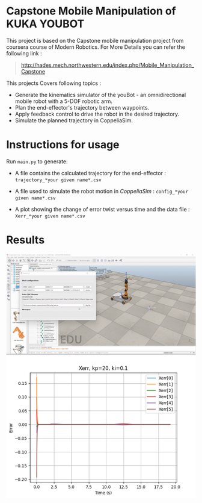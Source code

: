 # Capstone Mobile Manipulation of KUKA YOUBOT

This project is based on the Capstone mobile manipulation project from coursera course of Modern Robotics.
For More Details you can refer the following link :
> http://hades.mech.northwestern.edu/index.php/Mobile_Manipulation_Capstone

This projects Covers following topics :

* Generate the kinematics simulator of the youBot - an omnidirectional mobile robot with a 5-DOF robotic arm.
* Plan the end-effector's trajectory between waypoints.
* Apply feedback control to drive the robot in the desired trajectory.
* Simulate the planned trajectory in CoppeliaSim.


# Instructions for usage
Run `main.py`  to generate:

   * A file contains the calculated trajectory for the end-effector : `trajectory_*your given name*.csv`

   * A file used to simulate the robot motion in *CoppeliaSim* : `config_*your given name*.csv`

   * A plot showing the change of error twist versus time and the data file : `Xerr_*your given name*.csv` 
  
  # Results 
  
  <img src="./animation.gif" alt="PID error plot" style="zoom: 200%;" /> 
  <img src="./results/best/Xerr_best,kp=20,ki=0.1.png" alt="PID error plot" style="zoom: 200%;" /> 
